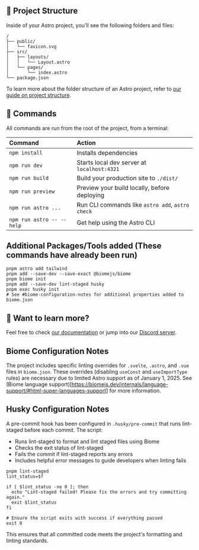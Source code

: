 ## 🚀 Project Structure

Inside of your Astro project, you'll see the following folders and files:

```text
/
├── public/
│   └── favicon.svg
├── src/
│   ├── layouts/
│   │   └── Layout.astro
│   └── pages/
│       └── index.astro
└── package.json
```

To learn more about the folder structure of an Astro project, refer to [our guide on project structure](https://docs.astro.build/en/basics/project-structure/).

## 🧞 Commands

All commands are run from the root of the project, from a terminal:

| Command                   | Action                                           |
| :------------------------ | :----------------------------------------------- |
| `npm install`             | Installs dependencies                            |
| `npm run dev`             | Starts local dev server at `localhost:4321`      |
| `npm run build`           | Build your production site to `./dist/`          |
| `npm run preview`         | Preview your build locally, before deploying     |
| `npm run astro ...`       | Run CLI commands like `astro add`, `astro check` |
| `npm run astro -- --help` | Get help using the Astro CLI                     |

## Additional Packages/Tools added (These commands have already been run)

```shell
pnpm astro add tailwind
pnpm add --save-dev --save-exact @biomejs/biome
pnpm biome init
pnpm add --save-dev lint-staged husky
pnpm exec husky init
# See #biome-configuration-notes for additional properties added to biome.json

```

## 👀 Want to learn more?

Feel free to check [our documentation](https://docs.astro.build) or jump into our [Discord server](https://astro.build/chat).

## Biome Configuration Notes

The project includes specific linting overrides for `.svelte`, `.astro`, and `.vue` files in `biome.json`. These overrides (disabling `useConst` and `useImportType` rules) are necessary due to limited Astro support as of January 1, 2025. See (Biome language support)[https://biomejs.dev/internals/language-support/#html-super-languages-support] for more information.

## Husky Configuration Notes

A pre-commit hook has been configured in `.husky/pre-commit` that runs lint-staged before each commit. The script:
- Runs lint-staged to format and lint staged files using Biome
- Checks the exit status of lint-staged
- Fails the commit if lint-staged reports any errors
- Includes helpful error messages to guide developers when linting fails

```shell
pnpm lint-staged
lint_status=$?

if [ $lint_status -ne 0 ]; then
  echo "Lint-staged failed! Please fix the errors and try committing again."
  exit $lint_status
fi

# Ensure the script exits with success if everything passed
exit 0
```

This ensures that all committed code meets the project's formatting and linting standards.

